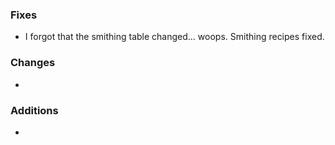 ### Fixes
* I forgot that the smithing table changed... woops. Smithing recipes fixed.

### Changes
* 

### Additions
* 

